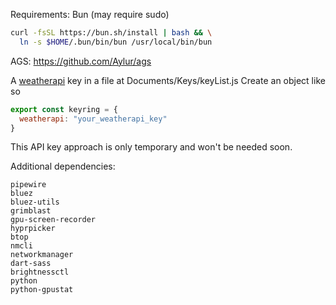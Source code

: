 Requirements:
Bun (may require sudo)

```sh
curl -fsSL https://bun.sh/install | bash && \
  ln -s $HOME/.bun/bin/bun /usr/local/bin/bun
```
AGS: https://github.com/Aylur/ags

A [weatherapi](https://www.weatherapi.com/) key in a file at Documents/Keys/keyList.js
Create an object like so 
```js
export const keyring = {
  weatherapi: "your_weatherapi_key"
}
```
This API key approach is only temporary and won't be needed soon. 

Additional dependencies:
```
pipewire
bluez
bluez-utils
grimblast
gpu-screen-recorder
hyprpicker
btop
nmcli
networkmanager
dart-sass
brightnessctl
python
python-gpustat

```
